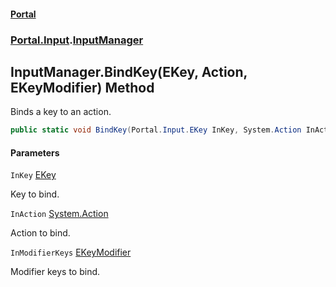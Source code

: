 #### [Portal](index.md 'index')
### [Portal.Input](Portal.Input.md 'Portal.Input').[InputManager](InputManager.md 'Portal.Input.InputManager')

## InputManager.BindKey(EKey, Action, EKeyModifier) Method

Binds a key to an action.

```csharp
public static void BindKey(Portal.Input.EKey InKey, System.Action InAction, Portal.Input.EKeyModifier InModifierKeys);
```
#### Parameters

<a name='Portal.Input.InputManager.BindKey(Portal.Input.EKey,System.Action,Portal.Input.EKeyModifier).InKey'></a>

`InKey` [EKey](EKey.md 'Portal.Input.EKey')

Key to bind.

<a name='Portal.Input.InputManager.BindKey(Portal.Input.EKey,System.Action,Portal.Input.EKeyModifier).InAction'></a>

`InAction` [System.Action](https://docs.microsoft.com/en-us/dotnet/api/System.Action 'System.Action')

Action to bind.

<a name='Portal.Input.InputManager.BindKey(Portal.Input.EKey,System.Action,Portal.Input.EKeyModifier).InModifierKeys'></a>

`InModifierKeys` [EKeyModifier](EKeyModifier.md 'Portal.Input.EKeyModifier')

Modifier keys to bind.